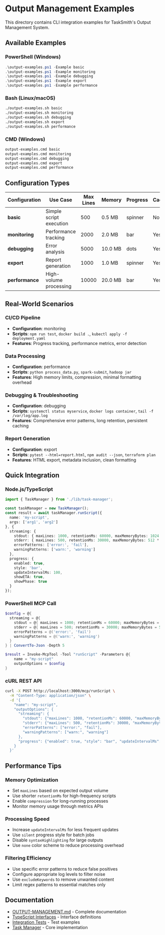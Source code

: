 # Output Management Examples

This directory contains CLI integration examples for TaskSmith's Output Management System.

## Available Examples

### PowerShell (Windows)
```powershell
.\output-examples.ps1 -Example basic
.\output-examples.ps1 -Example monitoring
.\output-examples.ps1 -Example debugging
.\output-examples.ps1 -Example export
.\output-examples.ps1 -Example performance
```

### Bash (Linux/macOS)
```bash
./output-examples.sh basic
./output-examples.sh monitoring
./output-examples.sh debugging
./output-examples.sh export
./output-examples.sh performance
```

### CMD (Windows)
```cmd
output-examples.cmd basic
output-examples.cmd monitoring
output-examples.cmd debugging
output-examples.cmd export
output-examples.cmd performance
```

## Configuration Types

| Configuration | Use Case | Max Lines | Memory | Progress | Caching | Export |
|--------------|----------|-----------|---------|----------|---------|---------|
| **basic** | Simple script execution | 500 | 0.5 MB | spinner | No | No |
| **monitoring** | Performance tracking | 2000 | 2.0 MB | bar | Yes | No |
| **debugging** | Error analysis | 5000 | 10.0 MB | dots | Yes | No |
| **export** | Report generation | 1000 | 1.0 MB | spinner | Yes | html |
| **performance** | High-volume processing | 10000 | 20.0 MB | bar | Yes | No |

## Real-World Scenarios

### CI/CD Pipeline
- **Configuration**: monitoring
- **Scripts**: `npm run test`, `docker build .`, `kubectl apply -f deployment.yaml`
- **Features**: Progress tracking, performance metrics, error detection

### Data Processing
- **Configuration**: performance
- **Scripts**: `python process_data.py`, `spark-submit`, `hadoop jar`
- **Features**: High memory limits, compression, minimal formatting overhead

### Debugging & Troubleshooting
- **Configuration**: debugging
- **Scripts**: `systemctl status myservice`, `docker logs container`, `tail -f /var/log/app.log`
- **Features**: Comprehensive error patterns, long retention, persistent caching

### Report Generation
- **Configuration**: export
- **Scripts**: `pytest --html=report.html`, `npm audit --json`, `terraform plan`
- **Features**: HTML export, metadata inclusion, clean formatting

## Quick Integration

### Node.js/TypeScript
```typescript
import { TaskManager } from './lib/task-manager';

const taskManager = new TaskManager();
const result = await taskManager.runScript({
  name: 'my-script',
  args: ['arg1', 'arg2']
}, {
  streaming: {
    stdout: { maxLines: 1000, retentionMs: 60000, maxMemoryBytes: 1024 * 1024 },
    stderr: { maxLines: 500, retentionMs: 30000, maxMemoryBytes: 512 * 1024 },
    errorPatterns: ['error:', 'fail'],
    warningPatterns: ['warn:', 'warning']
  },
  progress: {
    enabled: true,
    style: 'bar',
    updateIntervalMs: 100,
    showETA: true,
    showPhase: true
  }
});
```

### PowerShell MCP Call
```powershell
$config = @{
  streaming = @{
    stdout = @{ maxLines = 1000; retentionMs = 60000; maxMemoryBytes = 1048576 }
    stderr = @{ maxLines = 500; retentionMs = 30000; maxMemoryBytes = 524288 }
    errorPatterns = @('error:', 'fail')
    warningPatterns = @('warn:', 'warning')
  }
} | ConvertTo-Json -Depth 5

$result = Invoke-McpTool -Tool "runScript" -Parameters @{
    name = "my-script"
    outputOptions = $config
}
```

### cURL REST API
```bash
curl -X POST http://localhost:3000/mcp/runScript \
  -H "Content-Type: application/json" \
  -d '{
    "name": "my-script",
    "outputOptions": {
      "streaming": {
        "stdout": {"maxLines": 1000, "retentionMs": 60000, "maxMemoryBytes": 1048576},
        "stderr": {"maxLines": 500, "retentionMs": 30000, "maxMemoryBytes": 524288},
        "errorPatterns": ["error:", "fail"],
        "warningPatterns": ["warn:", "warning"]
      },
      "progress": {"enabled": true, "style": "bar", "updateIntervalMs": 100, "showETA": true, "showPhase": true}
    }
  }'
```

## Performance Tips

### Memory Optimization
- Set `maxLines` based on expected output volume
- Use shorter `retentionMs` for high-frequency scripts
- Enable `compression` for long-running processes
- Monitor memory usage through metrics APIs

### Processing Speed
- Increase `updateIntervalMs` for less frequent updates
- Use `silent` progress style for batch jobs
- Disable `syntaxHighlighting` for large outputs
- Use `none` color scheme to reduce processing overhead

### Filtering Efficiency
- Use specific error patterns to reduce false positives
- Configure appropriate log levels to filter noise
- Use `excludeKeywords` to remove unwanted content
- Limit regex patterns to essential matches only

## Documentation

- [OUTPUT-MANAGEMENT.md](../docs/OUTPUT-MANAGEMENT.md) - Complete documentation
- [TypeScript Interfaces](../src/types/index.ts) - Interface definitions  
- [Integration Tests](../test/integration.test.ts) - Test examples
- [Task Manager](../src/lib/task-manager.ts) - Core implementation